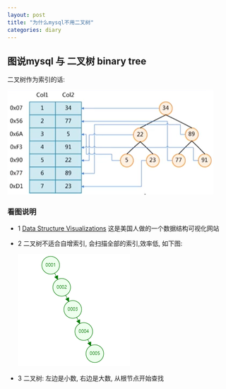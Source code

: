 ```yaml
---
layout: post
title: "为什么mysql不用二叉树"
categories: diary
---
```


## 图说mysql 与 二叉树 binary tree

二叉树作为索引的话:

![binary tree](/docs/images/mysql/binary-tree.png)

### 看图说明

- 1 [Data Structure Visualizations](https://www.cs.usfca.edu/~galles/visualization/Algorithms.html) 这是美国人做的一个数据结构可视化网站
- 2 二叉树不适合自增索引, 会扫描全部的索引,效率低, 如下图:

    ![auto increment](/docs/images/mysql/binary-tree-auto-increment.png)

- 3 二叉树: 左边是小数, 右边是大数, 从根节点开始查找
